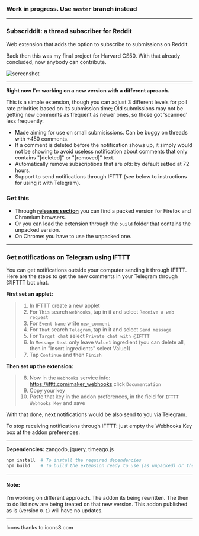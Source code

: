 ### Work in progress. Use `master` branch instead

---

### Subscriddit: a thread subscriber for Reddit
Web extension that adds the option to subscribe to submissions on Reddit.

Back then this was my final project for Harvard CS50. With that already concluded, now anybody can contribute.

![screenshot](https://i.imgur.com/TUUonPt.png)

---

**Right now I'm working on a new version with a different aproach.**

This is a simple extension, though you can adjust 3 different levels for poll rate priorities based on its submission time; Old submissions may not be getting new comments as frequent as newer ones, so those got 'scanned' less frequently.

- Made aiming for use on small submisissions. Can be buggy on threads with +450 comments.
- If a comment is deleted before the notification shows up, it simply would not be showing to avoid useless notification about comments that only contains "[deleted]" or "[removed]" text.
- Automatically remove subscriptions that are *old*: by default setted at 72 hours.
- Support to send notifications through IFTTT (see below to instructions for using it with Telegram).

### Get this
- Through [**releases section**](https://github.com/thepante/rts/releases) you can find a packed version for Firefox and Chromium browsers.
- Or you can load the extension through the `build` folder that contains the unpacked version.
- On Chrome: you have to use the unpacked one.

---

### Get notifications on Telegram using IFTTT
You can get notifications outside your computer sending it through IFTTT. Here are the steps to get the new comments in your Telegram through @IFTTT bot chat.

**First set an applet:**

> 1. In IFTTT create a new applet
> 2. For `This` search `webhooks`, tap in it and select `Receive a web request`
> 3. For `Event Name` write `new_comment`
> 4. For `That` search `Telegram`, tap in it and select `Send message`
> 5. For `Target chat` select `Private chat with @IFTTT`
> 6. In `Message text` only leave `Value1` ingredient (you can delete all, then in "Insert ingredients" select Value1)
> 7. Tap `Continue` and then `Finish`


 **Then set up the extension:**
 > 8. Now in the `Webhooks` service info: https://ifttt.com/maker_webhooks click `Documentation`
 > 9. Copy your key
 > 10. Paste that key in the addon preferences, in the field for `IFTTT Webhooks Key` and save

 With that done, next notifications would be also send to you via Telegram.

 To stop receiving notifications through IFTTT: just empty the Webhooks Key box at the addon preferences.

---

**Dependencies:** zangodb, jquery, timeago.js

```bash
npm install  # To install the required dependencies
npm build    # To build the extension ready to use (as unpacked) or then pack it
```

----

#### Note:
I'm working on different approach. The addon its being rewritten. The then to do list now are being treated on that new version. This addon published as is (version `0.1`) will have no updates.

---

Icons thanks to icons8.com
